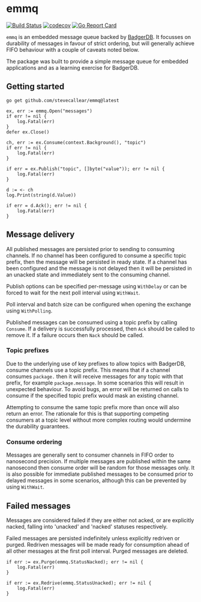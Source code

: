# emmq
[![Build Status](https://github.com/stevecallear/emmq/actions/workflows/build.yml/badge.svg)](https://github.com/stevecallear/emmq/actions/workflows/build.yml)
[![codecov](https://codecov.io/gh/stevecallear/emmq/branch/master/graph/badge.svg)](https://codecov.io/gh/stevecallear/emmq)
[![Go Report Card](https://goreportcard.com/badge/github.com/stevecallear/emmq)](https://goreportcard.com/report/github.com/stevecallear/emmq)

`emmq` is an embedded message queue backed by [BadgerDB](https://dgraph.io/docs/badger/). It focusses on durability of messages in favour of strict ordering, but will generally achieve FIFO behaviour with a couple of caveats noted below.

The package was built to provide a simple message queue for embedded applications and as a learning exercise for BadgerDB.

## Getting started
```
go get github.com/stevecallear/emmq@latest
```
```
ex, err := emmq.Open("messages")
if err != nil {
    log.Fatal(err)
}
defer ex.Close()

ch, err := ex.Consume(context.Background(), "topic")
if err != nil {
    log.Fatal(err)
}

if err = ex.Publish("topic", []byte("value")); err != nil {
    log.Fatal(err)
}

d := <- ch
log.Print(string(d.Value))

if err = d.Ack(); err != nil {
    log.Fatal(err)
}
```

## Message delivery
All published messages are persisted prior to sending to consuming channels. If no channel has been configured to consume a specific topic prefix, then the message will be persisted in ready state. If a channel has been configured and the message is not delayed then it will be persisted in an unacked state and immediately sent to the consuming channel.

Publish options can be specified per-message using `WithDelay` or can be forced to wait for the next poll interval using `WithWait`.

Poll interval and batch size can be configured when opening the exchange using `WithPolling`.

Published messages can be consumed using a topic prefix by calling `Consume`. If a delivery is successfully processed, then `Ack` should be called to remove it. If a failure occurs then `Nack` should be called.

### Topic prefixes
Due to the underlying use of key prefixes to allow topics with BadgerDB, consume channels use a topic prefix. This means that if a channel consumes `package.` then it will receive messages for any topic with that prefix, for example `package.message`. In some scenarios this will result in unexpected behaviour. To avoid bugs, an error will be returned on calls to consume if the specified topic prefix would mask an existing channel.

Attempting to consume the same topic prefix more than once will also return an error. The rationale for this is that supporting competing consumers at a topic level without more complex routing would undermine the durability guarantees.

### Consume ordering
Messages are generally sent to consumer channels in FIFO order to nanosecond precision. If multiple messages are published within the same nanosecond then consume order will be random for those messages only. It is also possible for immediate published messages to be consumed prior to delayed messages in some scenarios, although this can be prevented by using `WithWait`.

## Failed messages
Messages are considered failed if they are either not acked, or are explicitly nacked, falling into 'unacked' and 'nacked' statuses respectively.

Failed messages are persisted indefinitely unless explicitly redriven or purged. Redriven messages will be made ready for consumption ahead of all other messages at the first poll interval. Purged messages are deleted.
```
if err := ex.Purge(emmq.StatusNacked); err != nil {
    log.Fatal(err)
}

if err := ex.Redrive(emmq.StatusUnacked); err != nil {
    log.Fatal(err)
}
```